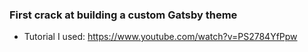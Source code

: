 ### First crack at building a custom Gatsby theme

- Tutorial I used: https://www.youtube.com/watch?v=PS2784YfPpw
